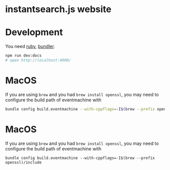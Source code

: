 instantsearch.js website
=========================

# Development

You need [ruby](https://www.ruby-lang.org/en/), [bundler](http://bundler.io/).

```sh
npm run dev:docs
# open http://localhost:4000/
```

# MacOS

If you are using `brew` and you had `brew install openssl`, you may need to configure the build path of eventmachine with

```sh
bundle config build.eventmachine --with-cppflags=-I$(brew --prefix openssl)/include
```

# MacOS

If you are using `brew` and you had `brew install openssl`, you may need to configure the build path of eventmachine with

```
bundle config build.eventmachine --with-cppflags=-I$(brew --prefix openssl)/include
```